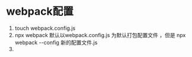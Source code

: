 # webpack配置

1. touch  webpack.config.js
2. npx webpack  默认以webpack.config.js 为默认打包配置文件 ，但是 npx webpack --config  新的配置文件.js
3. 

